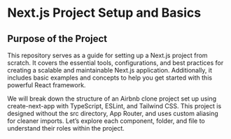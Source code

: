 # Next.js Project Setup and Basics

## Purpose of the Project

This repository serves as a guide for setting up a Next.js project from scratch. It covers the essential tools, configurations, and best practices for creating a scalable and maintainable Next.js application. Additionally, it includes basic examples and concepts to help you get started with this powerful React framework.

We will break down the structure of an Airbnb clone project set up using create-next-app with TypeScript, ESLint, and Tailwind CSS. This project is designed without the src directory, App Router, and uses custom aliasing for cleaner imports. Let’s explore each component, folder, and file to understand their roles within the project.
